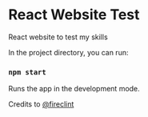 # React Website Test
React website to test my skills

In the project directory, you can run:

### `npm start` 
Runs the app in the development mode.

Credits to [@fireclint](https://github.com/fireclint)
